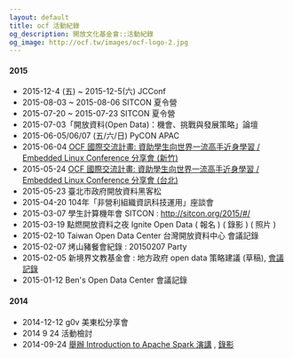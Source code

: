 ```yaml
---
layout: default
title: ocf 活動紀錄 
og_description: 開放文化基金會::活動紀錄 
og_image: http://ocf.tw/images/ocf-logo-2.jpg
---
```

#### 2015
* 2015-12-4 (五) ~ 2015-12-5(六) JCConf 
* 2015-08-03 ~ 2015-08-06 SITCON 夏令營
* 2015-07-20 ~ 2015-07-23 SITCON 夏令營
* 2015-07-03「開放資料(Open Data)：機會、挑戰與發展策略」論壇
* 2015-06-05/06/07  (五/六/日) PyCON APAC 
* 2015-06-04 [OCF 國際交流計畫: 資助學生向世界一流高手近身學習 / Embedded Linux Conference 分享會 (新竹)](http://ocf.tw/events/elc2015/)
* 2015-05-24 [OCF 國際交流計畫: 資助學生向世界一流高手近身學習 / Embedded Linux Conference 分享會 (台北)](http://ocf.tw/events/elc2015/)
* 2015-05-23 臺北市政府開放資料黑客松
* 2015-04-20 104年「非營利組織資訊科技運用」座談會 
* 2015-03-07 學生計算機年會 SITCON : http://sitcon.org/2015/#/
* 2015-03-19 點燃開放資料之夜 Ignite Open Data ( 報名  ) ( 錄影 ) ( 照片 )
* 2015-02-10 Taiwan Open Data Center 台灣開放資料中心 會議記錄
* 2015-02-07 烤山豬餐會紀錄 : 20150207 Party
* 2015-02-05 新境界文教基金會 : 地方政府 open data 策略建議 (草稿), [會議記錄](https://smartcity.hackpad.com/A.-Hackathon--VEDXba5WDu4) 
* 2015-01-12 Ben's Open Data Center 會議記錄

#### 2014
* 2014-12-12 g0v 美東松分享會
* 2014 9 24 活動檢討
* 2014-09-24 [舉辦 Introduction to Apache Spark 演講](http://ocftw.kktix.cc/events/0924spark) ,  [錄影](https://www.youtube.com/watch?v=HV5UecjI4hI&feature=youtu.be&list=PLuW7NCGvKlyVGjKlW9w8oxDiQFMaJ0JZN)

<br>
<br>



